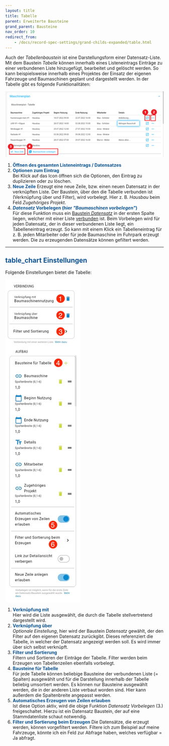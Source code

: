 ```yaml
---
layout: title
title: Tabelle
parent: Erweiterte Bausteine
grand_parent: Bausteine
nav_order: 10
redirect_from:
    - /docs/record-spec-settings/grand-childs-expanded/table.html
---
```


Auch der _Tabellenbaustein_ ist eine Darstellungsform einer Datensatz-Liste.
Mit dem Baustein _Tabelle_ können innerhalb eines Listeneintrags Einträge zu einer verbundenen Liste hinzugefügt, bearbeitet und gelöscht werden.
So kann beispielsweise innerhalb eines Projektes der Einsatz der eigenen Fahrzeuge und Baumaschinen geplant und dargestellt werden.
In der Tabelle gibt es folgende Funktionalitäten:

![table1](\assets\record-spec-settings\1table1.png 'table1')

1. <span style="color:#0b5394">**Öffnen des gesamten Listeneintrags / Datensatzes**</span>
2. <span style="color:#0b5394">**Optionen zum Eintrag**</span>  
   Bei Klick auf das Icon öffnen sich die Optionen, den Eintrag zu duplizieren oder zu löschen.
3. <span style="color:#0b5394">**Neue Zeile**</span>
   Erzeugt eine neue Zeile, bzw. einen neuen Datensatz in der verknüpften Liste.
   Der Baustein, über den die Tabelle verbunden ist (Verknüpfung über und Filter), wird vorbelegt.
   Hier z. B. _Hausbau_ beim Feld _Zugehöriges Projekt_.
4. <span style="color:#0b5394">**_Datensatz_ Vorbelegen (hier _"Baumaschinen vorbelegen"_)**</span>  
   Für diese Funktion muss ein [Baustein _Datensatz_](/docs/record-spec-settings/grand-child-expanded/record.html) in der ersten Spalte liegen, welcher mit einer Liste [verbunden](/docs/link-lists.html) ist. Beim Vorbelegen wird für jeden Datensatz, der in dieser verbundenen Liste liegt, ein Tabelleneintrag erzeugt. So kann mit einem Klick ein Tabelleneintrag für z. B. jeden Mitarbeiter oder für jede Baumaschine im Fuhrpark erzeugt werden. Die zu erzeugenden Datensätze können gefiltert werden.

---

## <span style="color:#0b5394"><span class="material-icons">table_chart</span> **Einstellungen**</span>

Folgende Einstellungen bietet die Tabelle:

![table2](\assets\record-spec-settings\2table.png 'table2')

1. <span style="color:#0b5394">**Verknüpfung mit**</span>  
   Hier wird die Liste ausgewählt, die durch die Tabelle stellvertretend dargestellt wird.
2. <span style="color:#0b5394">**Verknüpfung über**</span>  
   _Optionale Einstellung_, hier wird der Baustein _Datensatz_ gewählt, der den Filter auf den eigenen Datensatz zurückgibt.
   Dieses referenziert die Tabelle, in welcher der Datensatz angezeigt werden soll. Es wird immer über sich selbst verknüpft.
3. <span style="color:#0b5394">**Filter und Sortierung**</span>  
   Filtern und Sortieren der Einträge der Tabelle. Filter werden beim Erzeugen von Tabellenzeilen ebenfalls vorbelegt.
4. <span style="color:#0b5394">**Bausteine für Tabelle**</span>  
   Für jede Tabelle können beliebige Bausteine der verbundenen Liste (= Spalten) ausgewählt und für die Darstellung innerhalb der Tabelle beliebig umsortiert werden.
   Es können nur Bausteine ausgewählt werden, die in der anderen Liste verbaut worden sind. Hier kann außerdem die Spaltenbreite angepasst werden.
5. <span style="color:#0b5394">**Automatisches Erzeugen von Zeilen erlauben**</span>  
   Ist diese Option aktiv, wird die obige Funktion _Datensatz Vorbelegen_ (3.) freigeschaltet.
   Hierzu ist ein Datensatz Baustein, der auf eine Stammdatenliste schaut notwendig.
6. <span style="color:#0b5394">**Filter und Sortierung beim Erzeugen**</span>
   Die Datensätze, die erzeugt werden, können vorgefiltert werden.
   Filtere ich zum Beispiel auf meine Fahrzeuge, könnte ich ein Feld zur Abfrage haben, welches verfügbar = Ja abfragt.
